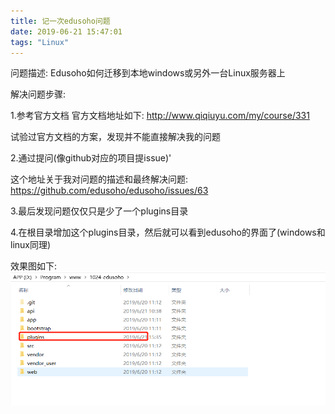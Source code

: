 ```yaml
---
title: 记一次edusoho问题
date: 2019-06-21 15:47:01
tags: "Linux"
---
```


问题描述:
Edusoho如何迁移到本地windows或另外一台Linux服务器上


解决问题步骤:
<!--more-->

1.参考官方文档
官方文档地址如下:
http://www.qiqiuyu.com/my/course/331

试验过官方文档的方案，发现并不能直接解决我的问题

2.通过提问(像github对应的项目提issue)'

这个地址关于我对问题的描述和最终解决问题:
https://github.com/edusoho/edusoho/issues/63

3.最后发现问题仅仅只是少了一个plugins目录


4.在根目录增加这个plugins目录，然后就可以看到edusoho的界面了(windows和linux同理)

效果图如下:
![](记一次edusoho问题/01.png)
